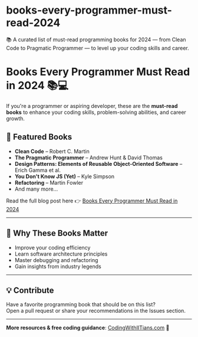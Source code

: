 # books-every-programmer-must-read-2024
📚 A curated list of must-read programming books for 2024 — from Clean Code to Pragmatic Programmer — to level up your coding skills and career.
# Books Every Programmer Must Read in 2024 📚💻

If you're a programmer or aspiring developer, these are the **must-read books** to enhance your coding skills, problem-solving abilities, and career growth.

## 📖 Featured Books
- **Clean Code** – Robert C. Martin
- **The Pragmatic Programmer** – Andrew Hunt & David Thomas
- **Design Patterns: Elements of Reusable Object-Oriented Software** – Erich Gamma et al.
- **You Don't Know JS (Yet)** – Kyle Simpson
- **Refactoring** – Martin Fowler
- And many more...

Read the full blog post here 👉 [Books Every Programmer Must Read in 2024](https://mahakydvv.blogspot.com/2025/08/books-every-programmer-must-read-in.html)

---

## 🌟 Why These Books Matter
- Improve your coding efficiency
- Learn software architecture principles
- Master debugging and refactoring
- Gain insights from industry legends

---

## 💡 Contribute
Have a favorite programming book that should be on this list?  
Open a pull request or share your recommendations in the Issues section.

---

**More resources & free coding guidance**: [CodingWithIITians.com](https://codingwithiitians.com) 🚀
